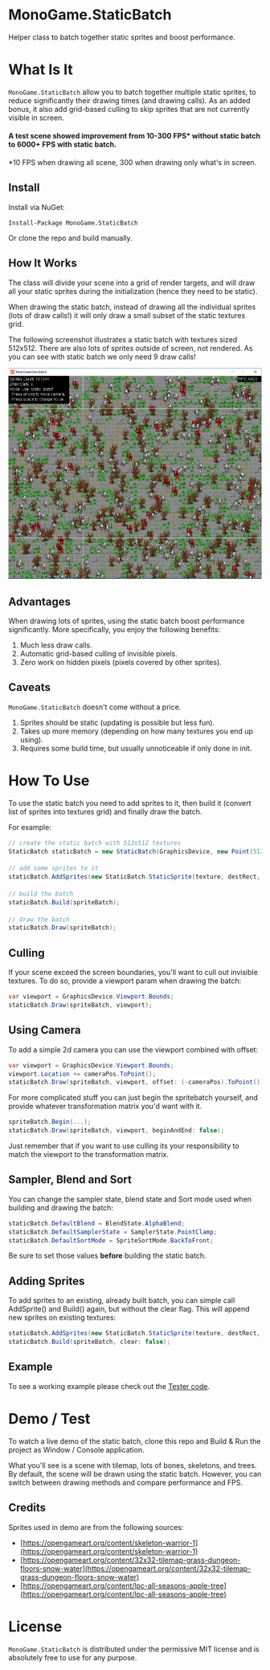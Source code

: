 # MonoGame.StaticBatch

Helper class to batch together static sprites and boost performance.


# What Is It

`MonoGame.StaticBatch` allow you to batch together multiple static sprites, to reduce significantly their drawing times (and drawing calls).
As an added bonus, it also add grid-based culling to skip sprites that are not currently visible in screen.

#### A test scene showed improvement from 10-300 FPS* without static batch to 6000+ FPS with static batch.

*10 FPS when drawing all scene, 300 when drawing only what's in screen.

## Install

Install via NuGet:

```
Install-Package MonoGame.StaticBatch
```

Or clone the repo and build manually.

## How It Works

The class will divide your scene into a grid of render targets, and will draw all your static sprites during the initialization (hence they need to be static).

When drawing the static batch, instead of drawing all the individual sprites (lots of draw calls!) it will only draw a small subset of the static textures grid.

The following screenshot illustrates a static batch with textures sized 512x512. There are also lots of sprites outside of screen, not rendered. As you can see with static batch we only need 9 draw calls!

![How It Works](Assets/example1.jpg "How It Works")


## Advantages

When drawing lots of sprites, using the static batch boost performance significantly. More specifically, you enjoy the following benefits:

1. Much less draw calls.
2. Automatic grid-based culling of invisible pixels.
3. Zero work on hidden pixels (pixels covered by other sprites).

## Caveats

`MonoGame.StaticBatch` doesn't come without a price. 

1. Sprites should be static (updating is possible but less fun).
2. Takes up more memory (depending on how many textures you end up using).
3. Requires some build time, but usually unnoticeable if only done in init.


# How To Use

To use the static batch you need to add sprites to it, then build it (convert list of sprites into textures grid) and finally draw the batch.

For example:

```cs
// create the static batch with 512x512 textures
StaticBatch staticBatch = new StaticBatch(GraphicsDevice, new Point(512, 512));

// add some sprites to it
staticBatch.AddSprites(new StaticBatch.StaticSprite(texture, destRect, srcRect, ....));

// build the batch
staticBatch.Build(spriteBatch);

// draw the batch
staticBatch.Draw(spriteBatch);
```

## Culling

If your scene exceed the screen boundaries, you'll want to cull out invisible textures. To do so, provide a viewport param when drawing the batch:

```cs
var viewport = GraphicsDevice.Viewport.Bounds;
staticBatch.Draw(spriteBatch, viewport);
```

## Using Camera

To add a simple 2d camera you can use the viewport combined with offset:

```cs
var viewport = GraphicsDevice.Viewport.Bounds;
viewport.Location += cameraPos.ToPoint();
staticBatch.Draw(spriteBatch, viewport, offset: (-cameraPos).ToPoint());
```

For more complicated stuff you can just begin the spritebatch yourself, and provide whatever transformation matrix you'd want with it.

```cs
spriteBatch.Begin(...);
staticBatch.Draw(spriteBatch, viewport, beginAndEnd: false);
```

Just remember that if you want to use culling its your responsibility to match the viewport to the transformation matrix.

## Sampler, Blend and Sort

You can change the sampler state, blend state and Sort mode used when building and drawing the batch:

```cs
staticBatch.DefaultBlend = BlendState.AlphaBlend;
staticBatch.DefaultSamplerState = SamplerState.PointClamp;
staticBatch.DefaultSortMode = SpriteSortMode.BackToFront;
```

Be sure to set those values **before** building the static batch.

## Adding Sprites

To add sprites to an existing, already built batch, you can simple call AddSprite() and Build() again, but without the clear flag. This will append new sprites on existing textures:

```cs
staticBatch.AddSprites(new StaticBatch.StaticSprite(texture, destRect, srcRect, ....));
staticBatch.Build(spriteBatch, clear: false);
```

## Example

To see a working example please check out the [Tester code](https://github.com/RonenNess/MonoGame.StaticBatch/blob/master/MonoGameStaticBatch/MonoGameStaticBatch/TestStaticBatch.cs).

# Demo / Test

To watch a live demo of the static batch, clone this repo and Build & Run the project as Window / Console application.

What you'll see is a scene with tilemap, lots of bones, skeletons, and trees. 
By default, the scene will be drawn using the static batch. However, you can switch between drawing methods and compare performance and FPS.

## Credits

Sprites used in demo are from the following sources:

- [https://opengameart.org/content/skeleton-warrior-1](https://opengameart.org/content/skeleton-warrior-1)
- [https://opengameart.org/content/32x32-tilemap-grass-dungeon-floors-snow-water](https://opengameart.org/content/32x32-tilemap-grass-dungeon-floors-snow-water)
- [https://opengameart.org/content/lpc-all-seasons-apple-tree](https://opengameart.org/content/lpc-all-seasons-apple-tree)


# License

`MonoGame.StaticBatch` is distributed under the permissive MIT license and is absolutely free to use for any purpose.